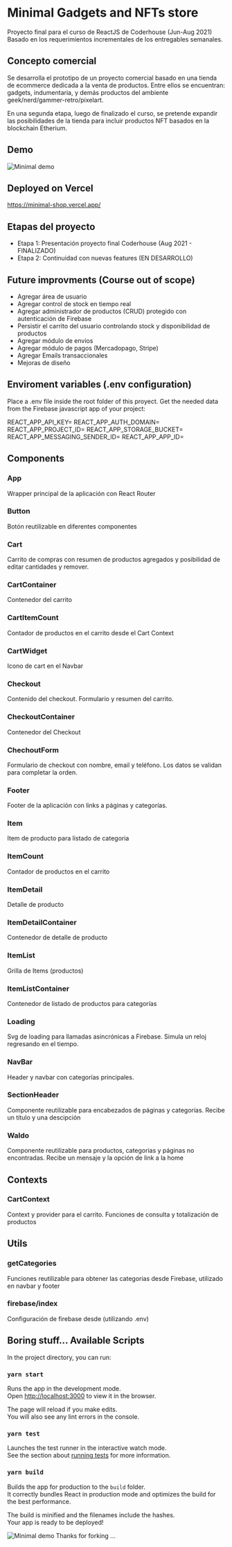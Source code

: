 # Minimal Gadgets and NFTs store

Proyecto final para el curso de ReactJS de Coderhouse (Jun-Aug 2021)
Basado en los requerimientos incrementales de los entregables semanales.


## Concepto comercial
Se desarrolla el prototipo de un proyecto comercial basado en una tienda de ecommerce dedicada a la venta de productos. Entre ellos se encuentran: gadgets, indumentaria, y demás productos del ambiente geek/nerd/gammer-retro/pixelart.

En una segunda etapa, luego de finalizado el curso, se pretende expandir las posibilidades de la tienda para incluir productos NFT basados en la blockchain Etherium.


## Demo
![Minimal demo](demo/demo.gif)


## Deployed on Vercel
https://minimal-shop.vercel.app/


## Etapas del proyecto
- Etapa 1: Presentación proyecto final Coderhouse (Aug 2021 - FINALIZADO)
- Etapa 2: Continuidad con nuevas features (EN DESARROLLO)


## Future improvments (Course out of scope)

- Agregar área de usuario
- Agregar control de stock en tiempo real
- Agregar administrador de productos (CRUD) protegido con autenticación de Firebase
- Persistir el carrito del usuario controlando stock y disponibilidad de productos
- Agregar módulo de envios
- Agregar módulo de pagos (Mercadopago, Stripe)
- Agregar Emails transaccionales
- Mejoras de diseño


## Enviroment variables (.env configuration)
Place a .env file inside the root folder of this proyect. Get the needed data from the Firebase javascript app of your project:

REACT_APP_API_KEY=
REACT_APP_AUTH_DOMAIN=
REACT_APP_PROJECT_ID=
REACT_APP_STORAGE_BUCKET=
REACT_APP_MESSAGING_SENDER_ID=
REACT_APP_APP_ID=


## Components

### App
Wrapper principal de la aplicación con React Router

### Button
Botón reutilizable en diferentes componentes

### Cart
Carrito de compras con resumen de productos agregados y posibilidad de editar cantidades y remover.

### CartContainer
Contenedor del carrito

### CartItemCount
Contador de productos en el carrito desde el Cart Context

### CartWidget
Icono de cart en el Navbar

### Checkout
Contenido del checkout. Formulario y resumen del carrito.

### CheckoutContainer
Contenedor del Checkout

### ChechoutForm
Formulario de checkout con nombre, email y teléfono. Los datos se validan para completar la orden.

### Footer
Footer de la aplicación con links a páginas y categorías.

### Item
Item de producto para listado de categoria

### ItemCount
Contador de productos en el carrito

### ItemDetail
Detalle de producto

### ItemDetailContainer
Contenedor de detalle de producto

### ItemList
Grilla de Items (productos)

### ItemListContainer
Contenedor de listado de productos para categorías

### Loading
Svg de loading para llamadas asincrónicas a Firebase. Simula un reloj regresando en el tiempo.

### NavBar
Header y navbar con categorías principales.

### SectionHeader
Componente reutilizable para encabezados de páginas y categorías. Recibe un título y una descipción

### Waldo
Componente reutilizable para productos, categorias y páginas no encontradas. Recibe un mensaje y la opción de link a la home


## Contexts

### CartContext
Context y provider para el carrito. Funciones de consulta y totalización de productos


## Utils

### getCategories
Funciones reutilizable para obtener las categorias desde Firebase, utilizado en navbar y footer

### firebase/index
Configuración de firebase desde (utilizando .env)


## Boring stuff... Available Scripts

In the project directory, you can run:

### `yarn start`

Runs the app in the development mode.\
Open [http://localhost:3000](http://localhost:3000) to view it in the browser.

The page will reload if you make edits.\
You will also see any lint errors in the console.

### `yarn test`

Launches the test runner in the interactive watch mode.\
See the section about [running tests](https://facebook.github.io/create-react-app/docs/running-tests) for more information.

### `yarn build`

Builds the app for production to the `build` folder.\
It correctly bundles React in production mode and optimizes the build for the best performance.

The build is minified and the filenames include the hashes.\
Your app is ready to be deployed!


![Minimal demo](src/assets/dummy/images/one_up.png) Thanks for forking ...